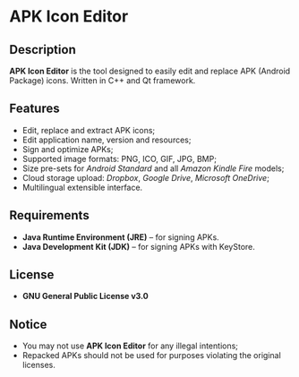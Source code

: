 # APK Icon Editor

## Description
**APK Icon Editor** is the tool designed to easily edit and replace APK (Android Package) icons.
Written in C++ and Qt framework.

## Features
* Edit, replace and extract APK icons;
* Edit application name, version and resources;
* Sign and optimize APKs;
* Supported image formats: PNG, ICO, GIF, JPG, BMP;
* Size pre-sets for *Android Standard* and all *Amazon Kindle Fire* models;
* Cloud storage upload: *Dropbox*, *Google Drive*, *Microsoft OneDrive*;
* Multilingual extensible interface.

## Requirements
* **Java Runtime Environment (JRE)** – for signing APKs.
* **Java Development Kit (JDK)** – for signing APKs with KeyStore.

## License
* **GNU General Public License v3.0**

## Notice
* You may not use **APK Icon Editor** for any illegal intentions;
* Repacked APKs should not be used for purposes violating the original licenses.
